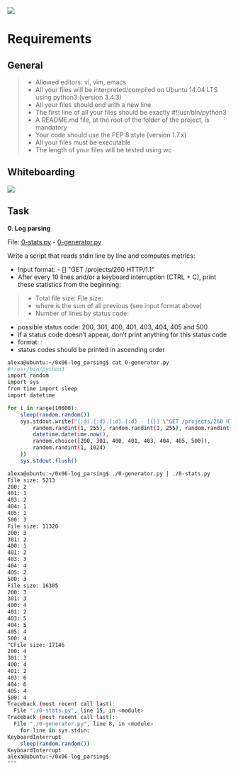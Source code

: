 ![](Top.png)

# Requirements

## General

> - Allowed editors: vi, vim, emacs
> - All your files will be interpreted/compiled on Ubuntu 14.04 LTS using python3 (version 3.4.3)
> - All your files should end with a new line
> - The first line of all your files should be exactly #!/usr/bin/python3
> - A README.md file, at the root of the folder of the project, is mandatory
> - Your code should use the PEP 8 style (version 1.7.x)
> - All your files must be executable
> - The length of your files will be tested using wc


## Whiteboarding

![](whiteboard1.jpg)

## Task

**0. Log parsing**

File: [0-stats.py](0-stats.py/) - [0-generator.py](0-generator.py/)

Write a script that reads stdin line by line and computes metrics:

- Input format: <IP Address> - [<date>] "GET /projects/260 HTTP/1.1" <status code> <file size>
- After every 10 lines and/or a keyboard interruption (CTRL + C), print these statistics from the beginning:
> - Total file size: File size: <total size>
> - where <total size> is the sum of all previous <file size> (see input format above)
> - Number of lines by status code:
- possible status code: 200, 301, 400, 401, 403, 404, 405 and 500
- if a status code doesn’t appear, don’t print anything for this status code
- format: <status code>: <number>
- status codes should be printed in ascending order

```sh
alexa@ubuntu:~/0x06-log_parsing$ cat 0-generator.py
#!/usr/bin/python3
import random
import sys
from time import sleep
import datetime

for i in range(10000):
    sleep(random.random())
    sys.stdout.write("{:d}.{:d}.{:d}.{:d} - [{}] \"GET /projects/260 HTTP/1.1\" {} {}\n".format(
        random.randint(1, 255), random.randint(1, 255), random.randint(1, 255), random.randint(1, 255),
        datetime.datetime.now(),
        random.choice([200, 301, 400, 401, 403, 404, 405, 500]),
        random.randint(1, 1024)
    ))
    sys.stdout.flush()

alexa@ubuntu:~/0x06-log_parsing$ ./0-generator.py | ./0-stats.py 
File size: 5213
200: 2
401: 1
403: 2
404: 1
405: 1
500: 3
File size: 11320
200: 3
301: 2
400: 1
401: 2
403: 3
404: 4
405: 2
500: 3
File size: 16305
200: 3
301: 3
400: 4
401: 2
403: 5
404: 5
405: 4
500: 4
^CFile size: 17146
200: 4
301: 3
400: 4
401: 2
403: 6
404: 6
405: 4
500: 4
Traceback (most recent call last):
  File "./0-stats.py", line 15, in <module>
Traceback (most recent call last):
  File "./0-generator.py", line 8, in <module>
    for line in sys.stdin:
KeyboardInterrupt
    sleep(random.random())
KeyboardInterrupt
alexa@ubuntu:~/0x06-log_parsing$ 
"""

